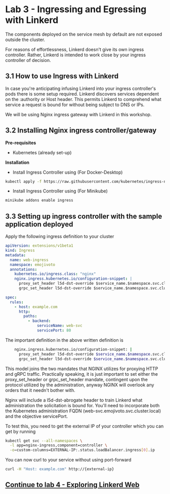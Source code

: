 # Lab 3 - Ingressing and Egressing with Linkerd

The components deployed on the service mesh by default are not exposed outside the cluster.

For reasons of effortlessness, Linkerd doesn't give its own ingress controller. Rather, Linkerd is intended to work close by your ingress controller of decision.

## 3.1 How to use Ingress with Linkerd

In case you're anticipating infusing Linkerd into your ingress controller's pods there is some setup required. Linkerd discovers services dependent on the :authority or Host header. This permits Linkerd to comprehend what service a request is bound for without being subject to DNS or IPs.

We will be using Nginx ingress gateway with Linkerd in this workshop.

## 3.2 Installing Nginx ingress controller/gateway

**Pre-requisites**

- Kubernetes (already set-up)

**Installation**

- Install Ingress Controller using (For Docker-Desktop)

```sh
kubectl apply -f https://raw.githubusercontent.com/kubernetes/ingress-nginx/controller-v0.40.2/deploy/static/provider/cloud/deploy.yaml
```

- Install Ingress Controller using (For Minikube)
```sh
minikube addons enable ingress
```

## 3.3 Setting up ingress controller with the sample application deployed

Apply the following ingress definition to your cluster

```yaml
apiVersion: extensions/v1beta1
kind: Ingress
metadata:
  name: web-ingress
  namespace: emojivoto
  annotations:
    kubernetes.io/ingress.class: "nginx"
    nginx.ingress.kubernetes.io/configuration-snippet: |
      proxy_set_header l5d-dst-override $service_name.$namespace.svc.cluster.local:$service_port;
      grpc_set_header l5d-dst-override $service_name.$namespace.svc.cluster.local:$service_port;

spec:
  rules:
    - host: example.com
      http:
        paths:
          - backend:
              serviceName: web-svc
              servicePort: 80
```

The important definition in the above written definition is

```sh
    nginx.ingress.kubernetes.io/configuration-snippet: |
      proxy_set_header l5d-dst-override $service_name.$namespace.svc.cluster.local:$service_port;
      grpc_set_header l5d-dst-override $service_name.$namespace.svc.cluster.local:$service_port;
```

This model joins the two mandates that NGINX utilizes for proxying HTTP and gRPC traffic. Practically speaking, it is just important to set either the proxy_set_header or grpc_set_header mandate, contingent upon the protocol utilized by the administration, anyway NGINX will overlook any orders that it needn't bother with. 

Nginx will include a l5d-dst-abrogate header to train Linkerd what administration the solicitation is bound for. You'll need to incorporate both the Kubernetes administration FQDN (web-svc.emojivoto.svc.cluster.local) and the objective servicePort.

To test this, you need to get the external IP of your controller which you can get by running

```sh
kubectl get svc --all-namespaces \
  -l app=nginx-ingress,component=controller \
  -o=custom-columns=EXTERNAL-IP:.status.loadBalancer.ingress[0].ip
```

You can now curl to your service without using port-forward

```sh
curl -H "Host: example.com" http://{external-ip}
```

## [Continue to lab 4 - Exploring Linkerd Web](../lab-4/README.md)
